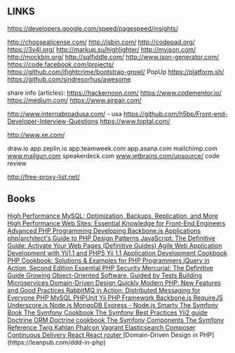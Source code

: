 LINKS
-

https://developers.google.com/speed/pagespeed/insights/

http://choosealicense.com/
http://jsbin.com/
http://codepad.org/
https://3v4l.org/
http://markup.su/highlighter/
http://myjson.com/         http://mockbin.org/
http://sqlfiddle.com/
http://www.json-generator.com/
https://code.facebook.com/projects/
https://github.com/ifightcrime/bootstrap-growl/ PopUp
https://platform.sh/
https://github.com/sindresorhus/awesome

share info (articles):
    https://hackernoon.com/
    https://www.codementor.io/
    https://medium.com/
    https://www.airpair.com/

http://www.internabroadusa.com/ - usa
https://github.com/h5bp/Front-end-Developer-Interview-Questions
https://www.toptal.com/

http://www.xe.com/

draw.io
app.zeplin.io
app.teamweek.com
app.asana.com
mailchimp.com
www.mailgun.com
speakerdeck.com
www.jetbrains.com/upsource/ code review

http://free-proxy-list.net/

## Books

<a href="http://www.amazon.com/High-Performance-MySQL-Optimization-Replication/dp/0596101716%3FSubscriptionId%3DAKIAIIBINOD46VC3JCLQ%26tag%3Dstackoverfl08-20%26linkCode%3Dxm2%26camp%3D2025%26creative%3D165953%26creativeASIN%3D0596101716">
    High Performance MySQL: Optimization, Backups, Replication, and More
</a>
<a href="http://www.amazon.com/High-Performance-Web-Sites-Essential/dp/0596529309%3FSubscriptionId%3DAKIAIIBINOD46VC3JCLQ%26tag%3Dstackoverfl08-20%26linkCode%3Dxm2%26camp%3D2025%26creative%3D165953%26creativeASIN%3D0596529309">
    High Performance Web Sites: Essential Knowledge for Front-End Engineers
</a>
<a href="http://www.amazon.com/Advanced-PHP-Programming-George-Schlossnagle/dp/0672325616%3FSubscriptionId%3DAKIAIIBINOD46VC3JCLQ%26tag%3Dstackoverfl08-20%26linkCode%3Dxm2%26camp%3D2025%26creative%3D165953%26creativeASIN%3D0672325616">
    Advanced PHP Programming
</a>
<a href="http://www.amazon.com/Developing-Backbone-js-Applications-Addy-Osmani/dp/1449328253%3FSubscriptionId%3DAKIAIIBINOD46VC3JCLQ%26tag%3Dstackoverfl08-20%26linkCode%3Dxm2%26camp%3D2025%26creative%3D165953%26creativeASIN%3D1449328253">
    Developing Backbone.js Applications
</a>
<a href="http://www.amazon.com/php-architects-Guide-Design-Patterns/dp/0973589825%3FSubscriptionId%3DAKIAIIBINOD46VC3JCLQ%26tag%3Dstackoverfl08-20%26linkCode%3Dxm2%26camp%3D2025%26creative%3D165953%26creativeASIN%3D0973589825">
    php|architect's Guide to PHP Design Patterns
</a>
<a href="http://www.amazon.com/JavaScript-Definitive-Guide-Activate-Guides/dp/0596805527%3FSubscriptionId%3DAKIAIIBINOD46VC3JCLQ%26tag%3Dstackoverfl08-20%26linkCode%3Dxm2%26camp%3D2025%26creative%3D165953%26creativeASIN%3D0596805527">
    JavaScript: The Definitive Guide: Activate Your Web Pages (Definitive Guides)
</a>
<a href="http://www.amazon.com/Agile-Application-Development-Yii1-1-PHP5/dp/1847199585%3FSubscriptionId%3DAKIAIIBINOD46VC3JCLQ%26tag%3Dstackoverfl08-20%26linkCode%3Dxm2%26camp%3D2025%26creative%3D165953%26creativeASIN%3D1847199585">
    Agile Web Application Development with Yii1.1 and PHP5
</a>
<a href="http://www.amazon.com/Yii-1-1-Application-Development-Cookbook/dp/1849515484%3FSubscriptionId%3DAKIAIIBINOD46VC3JCLQ%26tag%3Dstackoverfl08-20%26linkCode%3Dxm2%26camp%3D2025%26creative%3D165953%26creativeASIN%3D1849515484">
    Yii 1.1 Application Development Cookbook
</a>
<a href="http://www.amazon.com/PHP-Cookbook-Solutions-Examples-Programmers/dp/144936375X%3FSubscriptionId%3DAKIAIIBINOD46VC3JCLQ%26tag%3Dstackoverfl08-20%26linkCode%3Dxm2%26camp%3D2025%26creative%3D165953%26creativeASIN%3D144936375X">
    PHP Cookbook: Solutions &amp; Examples for PHP Programmers
</a>
<a href="http://www.amazon.com/jQuery-Action-Second-Edition-Bibeault/dp/1935182323%3FSubscriptionId%3DAKIAIIBINOD46VC3JCLQ%26tag%3Dstackoverfl08-20%26linkCode%3Dxm2%26camp%3D2025%26creative%3D165953%26creativeASIN%3D1935182323">
    jQuery in Action, Second Edition
</a>
<a href="http://www.amazon.com/Essential-PHP-Security-Chris-Shiflett/dp/059600656X">
    Essential PHP Security
</a>
<a href="http://www.amazon.com/Mercurial-Definitive-Guide-Bryan-OSullivan/dp/0596800673">
    Mercurial: The Definitive Guide
</a>
<a href="http://www.amazon.com/Growing-Object-Oriented-Software-Guided-Freeman/dp/B00DEKRP7E">
    Growing Object-Oriented Software, Guided by Tests
</a>
<a href="http://www.amazon.com/Building-Microservices-Sam-Newman/dp/1491950358">
    Building Microservices
</a>
<a href="http://www.amazon.com/Domain-Driven-Design-Quickly-Abel-Avram/dp/1411609255">
    Domain-Driven Design Quickly
</a>
<a href="http://www.amazon.com/Modern-PHP-Features-Good-Practices/dp/1491905018">
    Modern PHP: New Features and Good Practices
</a>
<a href="http://www.amazon.com/RabbitMQ-Action-Distributed-Messaging-Everyone/dp/1935182978">
    RabbitMQ in Action: Distributed Messaging for Everyone
</a>
<a href="http://php.net/index.php">
    PHP
</a>
<a href="http://www.mysql.com/">
    MySQL
</a>
<a href="https://phpunit.de/manual/current/en/index.html">
    PHPUnit
</a>
<a href="http://www.yiiframework.com/doc/api/">
    Yii PHP Framework
</a>
<a href="http://backbonejs.org/">
    Backbone.js
</a>
<a href="http://requirejs.org/">
    RequireJS
</a>
<a href="http://underscorejs.org/">
    Underscore.js
</a>
<a href="http://nodejs.org/documentation/">
    Node.js
</a>
<a href="http://docs.mongodb.org/manual/">
    MongoDB
</a>
<a href="http://expressjs.com/">
    Express - Node.js
</a>
<a href="http://www.smarty.net/docsv2/en/">
    Smarty
</a>
<a href="http://symfony.com/doc/current/book/index.html">
    The Symfony Book
</a>
<a href="http://symfony.com/doc/current/cookbook/index.html">
    The Symfony Cookbook
</a>
<a href="http://symfony.com/doc/current/best_practices/index.html">
    The Symfony Best Practices
</a>
<a href="http://stuff.cebe.cc/yii2-guide.pdf">
    Yii2 guide
</a>
<a href="http://www.doctrine-project.org/downloads/pdfs/manual-2-0-vi.pdf">
    Doctrine ORM
</a>
<a href="http://www.doctrine-project.org/downloads/pdfs/cookbook-2-0-pdf.pdf">
    Doctrine cookbook
</a>
<a href="http://symfony.com/doc/current/components/index.html">
    The Symfony Components
</a>
<a href="http://symfony.com/doc/current/reference/index.html">
    The Symfony Reference
</a>
<a href="http://twig.sensiolabs.org/documentation">
    Twig
</a>
<a href="http://kahlan.readthedocs.org/en/latest/">
    Kahlan
</a>
<a href="https://media.readthedocs.org/pdf/phalcon-php-framework-documentation/latest/phalcon-php-framework-documentation.pdf">
    Phalcon
</a>
<a href="https://www.vagrantup.com/docs/">
    Vagrant
</a>
<a href="https://www.elastic.co/guide/en/elasticsearch/reference/current/getting-started.html">
    Elasticsearch
</a>
<a href="https://getcomposer.org/">
    Composer
</a>
<a href="https://www.amazon.com/Continuous-Delivery-Deployment-Automation-Addison-Wesley/dp/0321601912">
    Continuous Delivery
</a>
<a href="https://facebook.github.io/react/docs/hello-world.html">
    React
</a>
<a href="https://reacttraining.com/react-router/">
    React router
</a>
[Domain-Driven Design in PHP](https://leanpub.com/ddd-in-php)
